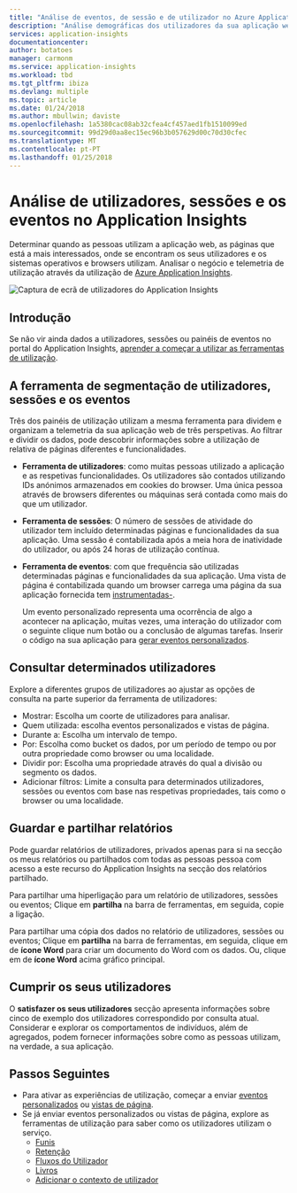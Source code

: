 ```yaml
---
title: "Análise de eventos, de sessão e de utilizador no Azure Application Insights | Documentos da Microsoft"
description: "Análise demográficas dos utilizadores da sua aplicação web."
services: application-insights
documentationcenter: 
author: botatoes
manager: carmonm
ms.service: application-insights
ms.workload: tbd
ms.tgt_pltfrm: ibiza
ms.devlang: multiple
ms.topic: article
ms.date: 01/24/2018
ms.author: mbullwin; daviste
ms.openlocfilehash: 1a5380cac08ab32cfea4cf457aed1fb1510099ed
ms.sourcegitcommit: 99d29d0aa8ec15ec96b3b057629d00c70d30cfec
ms.translationtype: MT
ms.contentlocale: pt-PT
ms.lasthandoff: 01/25/2018
---
```

# <a name="users-sessions-and-events-analysis-in-application-insights"></a>Análise de utilizadores, sessões e os eventos no Application Insights

Determinar quando as pessoas utilizam a aplicação web, as páginas que está a mais interessados, onde se encontram os seus utilizadores e os sistemas operativos e browsers utilizam. Analisar o negócio e telemetria de utilização através da utilização de [Azure Application Insights](app-insights-overview.md).

![Captura de ecrã de utilizadores do Application Insights](./media/app-insights-usage-segmentation/0001-users.png)

## <a name="get-started"></a>Introdução

Se não vir ainda dados a utilizadores, sessões ou painéis de eventos no portal do Application Insights, [aprender a começar a utilizar as ferramentas de utilização](app-insights-usage-overview.md).

## <a name="the-users-sessions-and-events-segmentation-tool"></a>A ferramenta de segmentação de utilizadores, sessões e os eventos

Três dos painéis de utilização utilizam a mesma ferramenta para dividem e organizam a telemetria da sua aplicação web de três perspetivas. Ao filtrar e dividir os dados, pode descobrir informações sobre a utilização de relativa de páginas diferentes e funcionalidades.

* **Ferramenta de utilizadores**: como muitas pessoas utilizado a aplicação e as respetivas funcionalidades.  Os utilizadores são contados utilizando IDs anónimos armazenados em cookies do browser. Uma única pessoa através de browsers diferentes ou máquinas será contada como mais do que um utilizador.
* **Ferramenta de sessões**: O número de sessões de atividade do utilizador tem incluído determinadas páginas e funcionalidades da sua aplicação. Uma sessão é contabilizada após a meia hora de inatividade do utilizador, ou após 24 horas de utilização contínua.
* **Ferramenta de eventos**: com que frequência são utilizadas determinadas páginas e funcionalidades da sua aplicação. Uma vista de página é contabilizada quando um browser carrega uma página da sua aplicação fornecida tem [instrumentadas-](app-insights-javascript.md). 

    Um evento personalizado representa uma ocorrência de algo a acontecer na aplicação, muitas vezes, uma interação do utilizador com o seguinte clique num botão ou a conclusão de algumas tarefas. Inserir o código na sua aplicação para [gerar eventos personalizados](app-insights-api-custom-events-metrics.md#trackevent).

## <a name="querying-for-certain-users"></a>Consultar determinados utilizadores

Explore a diferentes grupos de utilizadores ao ajustar as opções de consulta na parte superior da ferramenta de utilizadores:

* Mostrar: Escolha um coorte de utilizadores para analisar.
* Quem utilizada: escolha eventos personalizados e vistas de página.
* Durante a: Escolha um intervalo de tempo.
* Por: Escolha como bucket os dados, por um período de tempo ou por outra propriedade como browser ou uma localidade.
* Dividir por: Escolha uma propriedade através do qual a divisão ou segmento os dados. 
* Adicionar filtros: Limite a consulta para determinados utilizadores, sessões ou eventos com base nas respetivas propriedades, tais como o browser ou uma localidade. 
 
## <a name="saving-and-sharing-reports"></a>Guardar e partilhar relatórios 
Pode guardar relatórios de utilizadores, privados apenas para si na secção os meus relatórios ou partilhados com todas as pessoas pessoa com acesso a este recurso do Application Insights na secção dos relatórios partilhado.

Para partilhar uma hiperligação para um relatório de utilizadores, sessões ou eventos; Clique em **partilha** na barra de ferramentas, em seguida, copie a ligação.

Para partilhar uma cópia dos dados no relatório de utilizadores, sessões ou eventos; Clique em **partilha** na barra de ferramentas, em seguida, clique em de **ícone Word** para criar um documento do Word com os dados. Ou, clique em de **ícone Word** acima gráfico principal.

## <a name="meet-your-users"></a>Cumprir os seus utilizadores

O **satisfazer os seus utilizadores** secção apresenta informações sobre cinco de exemplo dos utilizadores correspondido por consulta atual. Considerar e explorar os comportamentos de indivíduos, além de agregados, podem fornecer informações sobre como as pessoas utilizam, na verdade, a sua aplicação.

## <a name="next-steps"></a>Passos Seguintes

- Para ativar as experiências de utilização, começar a enviar [eventos personalizados](https://docs.microsoft.com/azure/application-insights/app-insights-api-custom-events-metrics#trackevent) ou [vistas de página](https://docs.microsoft.com/azure/application-insights/app-insights-api-custom-events-metrics#page-views).
- Se já enviar eventos personalizados ou vistas de página, explore as ferramentas de utilização para saber como os utilizadores utilizam o serviço.
    - [Funis](usage-funnels.md)
    - [Retenção](app-insights-usage-retention.md)
    - [Fluxos do Utilizador](app-insights-usage-flows.md)
    - [Livros](app-insights-usage-workbooks.md)
    - [Adicionar o contexto de utilizador](app-insights-usage-send-user-context.md)